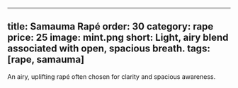 <!-- _products/samauma-rape.md -->
---
title: Samauma Rapé
order: 30
category: rape
price: 25
image: mint.png
short: Light, airy blend associated with open, spacious breath.
tags: [rape, samauma]
---

An airy, uplifting rapé often chosen for clarity and spacious awareness.
